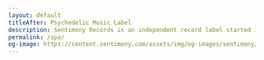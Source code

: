 ```yaml
---
layout: default
titleAfter: Psychedelic Music Label
description: Sentimony Records is an independent record label started in Kyiv, Ukraine during the autumn 2006 by Ihor Orlovskyi also known as Irukanji. The main label's mission is to contribute the growth of the psychedelic chillout and trance scenes.
permalink: /spa/
og-image: https://content.sentimony.com/assets/img/og-images/sentimony/home.jpg
---
```


